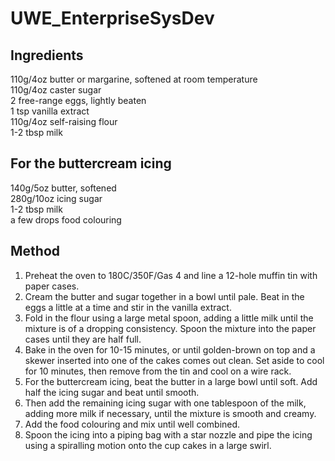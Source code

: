 # UWE_EnterpriseSysDev
## Ingredients
110g/4oz butter or margarine, softened at room temperature  
110g/4oz caster sugar  
2 free-range eggs, lightly beaten  
1 tsp vanilla extract  
110g/4oz self-raising flour  
1-2 tbsp milk  

## For the buttercream icing
140g/5oz butter, softened  
280g/10oz icing sugar  
1-2 tbsp milk  
a few drops food colouring  

## Method
1. Preheat the oven to 180C/350F/Gas 4 and line a 12-hole muffin tin with paper cases.
2. Cream the butter and sugar together in a bowl until pale. Beat in the eggs a little at a time and stir in the vanilla extract.
3. Fold in the flour using a large metal spoon, adding a little milk until the mixture is of a dropping consistency. Spoon the mixture into the paper cases until they are half full.
4. Bake in the oven for 10-15 minutes, or until golden-brown on top and a skewer inserted into one of the cakes comes out clean. Set aside to cool for 10 minutes, then remove from the tin and cool on a wire rack.
5. For the buttercream icing, beat the butter in a large bowl until soft. Add half the icing sugar and beat until smooth.
6. Then add the remaining icing sugar with one tablespoon of the milk, adding more milk if necessary, until the mixture is smooth and       creamy.
7. Add the food colouring and mix until well combined.
8. Spoon the icing into a piping bag with a star nozzle and pipe the icing using a spiralling motion onto the cup cakes in a large swirl.
